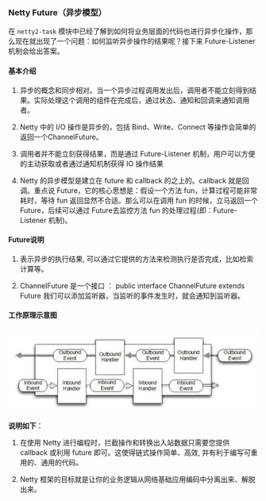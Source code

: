 ### Netty Future（异步模型）

在 `netty2-task` 模块中已经了解到如何将业务层面的代码也进行异步化操作，那么现在就出现了一个问题：如何监听异步操作的结果呢？接下来 Future-Listener 机制会给出答案。

#### 基本介绍

1. 异步的概念和同步相对。当一个异步过程调用发出后，调用者不能立刻得到结果。实际处理这个调用的组件在完成后，通过状态、通知和回调来通知调用者。

2. Netty 中的 I/O 操作是异步的，包括 Bind、Write、Connect 等操作会简单的返回一个ChannelFuture。

3. 调用者并不能立刻获得结果，而是通过 Future-Listener 机制，用户可以方便的主动获取或者通过通知机制获得 IO 操作结果

4. Netty 的异步模型是建立在 future 和 callback 的之上的。callback 就是回调。重点说 Future，它的核心思想是：假设一个方法 fun，计算过程可能非常耗时，等待 fun 返回显然不合适。那么可以在调用 fun 的时候，立马返回一个 Future，后续可以通过 Future去监控方法 fun 的处理过程(即：Future-Listener 机制)。

#### Future说明

1. 表示异步的执行结果, 可以通过它提供的方法来检测执行是否完成，比如检索计算等。

2. ChannelFuture 是一个接口 ： public interface ChannelFuture extends Future<Void> 我们可以添加监听器，当监听的事件发生时，就会通知到监听器。

#### 工作原理示意图

![img.png](assets/img.png)

**说明如下**：

1. 在使用 Netty 进行编程时，拦截操作和转换出入站数据只需要您提供 callback 或利用 future 即可。这使得链式操作简单、高效, 并有利于编写可重用的、通用的代码。

2. Netty 框架的目标就是让你的业务逻辑从网络基础应用编码中分离出来、解脱出来。